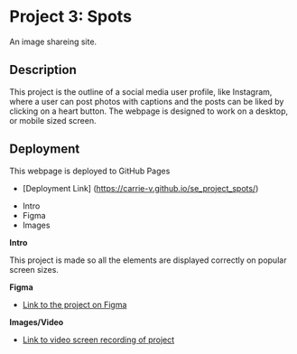 # Project 3: Spots

An image shareing site.

## Description

This project is the outline of a social media user profile, like Instagram, where a user can post photos with captions and the posts can be liked by clicking on a heart button. The webpage is designed to work on a desktop, or mobile sized screen.

## Deployment

This webpage is deployed to GitHub Pages

- [Deployment Link] (https://carrie-v.github.io/se_project_spots/)

* Intro
* Figma
* Images

**Intro**

This project is made so all the elements are displayed correctly on popular screen sizes.

**Figma**

- [Link to the project on Figma](https://www.figma.com/file/BBNm2bC3lj8QQMHlnqRsga/Sprint-3-Project-%E2%80%94-Spots?type=design&node-id=2%3A60&mode=design&t=afgNFybdorZO6cQo-1)

**Images/Video**

- [Link to video screen recording of project](https://drive.google.com/file/d/1lVH95riJB3roJIZtCzH2lXoRb5aRB7E3/view?usp=sharing)
